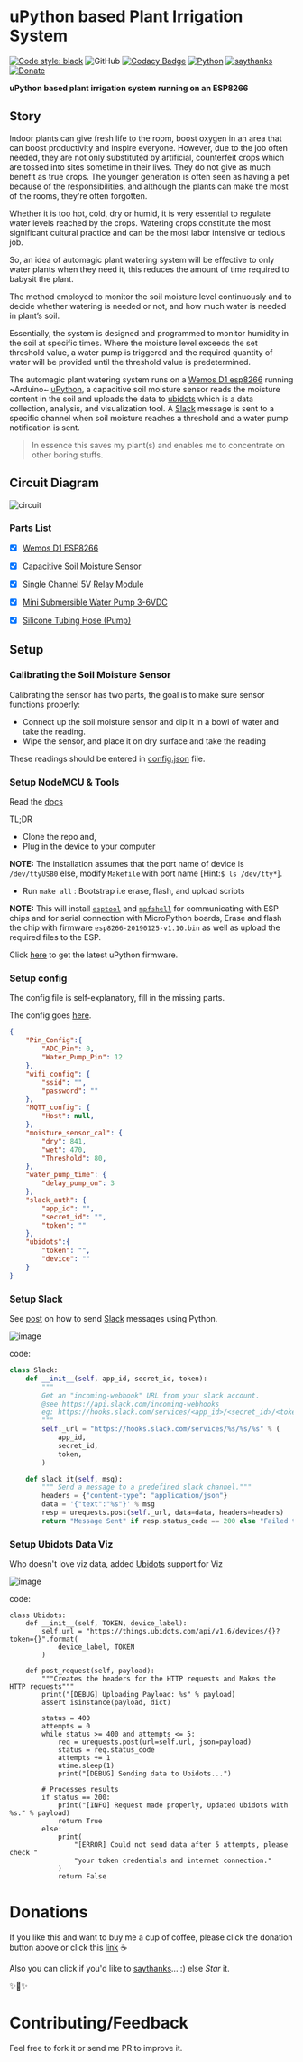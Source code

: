 # uPython based Plant Irrigation System

[![Code style: black](https://img.shields.io/badge/code%20style-black-000000.svg)](https://github.com/psf/black)
![GitHub](https://img.shields.io/github/license/mmphego/uPython-Plant-Irrigation-System.svg)
[![Codacy Badge](https://api.codacy.com/project/badge/Grade/0f51de7f05274c8daa81d220763f0749)](https://www.codacy.com/app/mmphego/uPython-Plant-Irrigation-System?utm_source=github.com&amp;utm_medium=referral&amp;utm_content=mmphego/uPython-Plant-Irrigation-System&amp;utm_campaign=Badge_Grade)
[![Python](https://img.shields.io/badge/uPython-3.6%2B-red.svg)](http://www.micropython.org/download)
[![saythanks](https://img.shields.io/badge/say-thanks-ff69b4.svg)](https://saythanks.io/to/mmphego)
[![Donate](https://img.shields.io/badge/Donate-%24-green.svg)](https://paypal.me/mmphego)

**uPython based plant irrigation system running on an ESP8266**

## Story

Indoor plants can give fresh life to the room, boost oxygen in an area that can boost productivity and inspire everyone. However, due to the job often needed, they are not only substituted by artificial, counterfeit crops which are tossed into sites sometime in their lives. They do not give as much benefit as true crops. The younger generation is often seen as having a pet because of the responsibilities, and although the plants can make the most of the rooms, they're often forgotten.

Whether it is too hot, cold, dry or humid, it is very essential to regulate water levels reached by the crops. Watering crops constitute the most significant cultural practice and can be the most labor intensive or tedious job.

So, an idea of automagic plant watering system will be effective to only water plants when they need it, this reduces the amount of time required to babysit the plant.

The method employed to monitor the soil moisture level continuously and to decide whether watering is needed or not, and how much water is needed in plant’s soil.

Essentially, the system is designed and programmed to monitor humidity in the soil at specific times. Where the moisture level exceeds the set threshold value, a water pump is triggered and the required quantity of water will be provided until the threshold value is predetermined.

The automagic plant watering system runs on a [Wemos D1 esp8266](https://www.wemos.cc/) running ~Arduino~ [uPython](http://www.micropython.org/), a capacitive soil moisture sensor reads the moisture content in the soil and uploads the data to [ubidots](https://ubidots.com/) which is a data collection, analysis, and visualization tool. A [Slack](slack.com) message is sent to a specific channel when soil moisture reaches a threshold and a water pump  notification is sent.

> In essence this saves my plant(s) and enables me to concentrate on other boring stuffs.

## Circuit Diagram

![circuit](assets/soilmoisture.jpg)

### Parts List
- [x] [Wemos D1 ESP8266](https://www.banggood.com/custlink/GGvDS2tE8I)
- [x] [Capacitive Soil Moisture Sensor](https://www.banggood.com/custlink/DKvDIM5y8T)
- [x] [Single Channel 5V Relay Module](https://www.banggood.com/custlink/vKvv9UtdLR)
- [x] [Mini Submersible Water Pump 3-6VDC](https://www.banggood.com/Mini-Micro-Submersible-Motor-Pump-Water-Pumps-DC-3-6V-100LH-Low-p-1249338.html?rmmds=home-mid-relatedViewed&ID=514182&cur_warehouse=CN&custlinkid=483151)
- [x] [Silicone Tubing Hose (Pump)](https://www.banggood.com/1m-Food-Grade-Translucent-Silicone-Tubing-Hose-With-1mm-To-8mm-Inner-Diameter-p-1377641.html?rmmds=detail-top-buytogether-auto&ID=512358&cur_warehouse=CN&custlinkid=483151)


## Setup

### Calibrating the Soil Moisture Sensor

Calibrating the sensor has two parts, the goal is to make sure sensor functions properly:
*   Connect up the soil moisture sensor and dip it in a bowl of water and take the reading.
*   Wipe the sensor, and place it on dry surface and take the reading

These readings should be entered in [config.json](config.json) file.

### Setup NodeMCU & Tools

Read the [docs](https://docs.micropython.org/en/latest/esp8266/esp8266/tutorial/intro.html)

TL;DR
*   Clone the repo and,
*   Plug in the device to your computer

**NOTE:** The installation assumes that the port name of device is `/dev/ttyUSB0` else, modify `Makefile` with port name [Hint:`$ ls /dev/tty*`].

*   Run `make all` : Bootstrap i.e erase, flash, and upload scripts

**NOTE:** This will install [`esptool`](https://github.com/espressif/esptool) and [`mpfshell`](https://github.com/wendlers/mpfshell) for communicating with ESP chips and for serial connection with MicroPython boards, Erase and flash the chip with firmware `esp8266-20190125-v1.10.bin` as well as upload the required files to the ESP.

Click [here](https://www.micropython.org/download) to get the latest uPython firmware.

### Setup config

The config file is self-explanatory, fill in the missing parts.

The config goes [here](config.json).
```json
{
    "Pin_Config":{
        "ADC_Pin": 0,
        "Water_Pump_Pin": 12
    },
    "wifi_config": {
        "ssid": "",
        "password": ""
    },
    "MQTT_config": {
        "Host": null,
    },
    "moisture_sensor_cal": {
        "dry": 841,
        "wet": 470,
        "Threshold": 80,
    },
    "water_pump_time": {
        "delay_pump_on": 3
    },
    "slack_auth": {
        "app_id": "",
        "secret_id": "",
        "token": ""
    },
    "ubidots":{
        "token": "",
        "device": ""
    }
}

```

### Setup Slack

See [post](http://bit.ly/2K46XP8) on how to send [Slack](slack.com) messages using Python.

![image](assets/slack.png)

code:
```python
class Slack:
    def __init__(self, app_id, secret_id, token):
        """
        Get an "incoming-webhook" URL from your slack account.
        @see https://api.slack.com/incoming-webhooks
        eg: https://hooks.slack.com/services/<app_id>/<secret_id>/<token>
        """
        self._url = "https://hooks.slack.com/services/%s/%s/%s" % (
            app_id,
            secret_id,
            token,
        )

    def slack_it(self, msg):
        """ Send a message to a predefined slack channel."""
        headers = {"content-type": "application/json"}
        data = '{"text":"%s"}' % msg
        resp = urequests.post(self._url, data=data, headers=headers)
        return "Message Sent" if resp.status_code == 200 else "Failed to sent message"
```

### Setup Ubidots Data Viz

Who doesn't love viz data, added [Ubidots](https://ubidots.com/) support for Viz

![image](assets/ubidots.png)

code:
```
class Ubidots:
    def __init__(self, TOKEN, device_label):
        self.url = "https://things.ubidots.com/api/v1.6/devices/{}?token={}".format(
            device_label, TOKEN
        )

    def post_request(self, payload):
        """Creates the headers for the HTTP requests and Makes the HTTP requests"""
        print("[DEBUG] Uploading Payload: %s" % payload)
        assert isinstance(payload, dict)

        status = 400
        attempts = 0
        while status >= 400 and attempts <= 5:
            req = urequests.post(url=self.url, json=payload)
            status = req.status_code
            attempts += 1
            utime.sleep(1)
            print("[DEBUG] Sending data to Ubidots...")

        # Processes results
        if status == 200:
            print("[INFO] Request made properly, Updated Ubidots with %s." % payload)
            return True
        else:
            print(
                "[ERROR] Could not send data after 5 attempts, please check "
                "your token credentials and internet connection."
            )
            return False
```

# Donations

If you like this and want to buy me a cup of coffee, please click the donation button above or click this [link](https://paypal.me/mmphego) ☕

Also you can click if you'd like to [saythanks](https://saythanks.io/to/mmphego)... :) else *Star* it.

✨🍰✨


# Contributing/Feedback

Feel free to fork it or send me PR to improve it.
